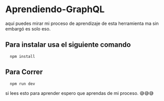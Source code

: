 # Aprendiendo-GraphQL
aquí puedes mirar mi proceso de aprendizaje de esta herramienta ma sin embargó es solo eso.

## Para instalar usa el siguiente comando
  ```
    npm install
  ```
## Para Correr
  ```
    npm run dev
  ```
  
  si lees esto para aprender espero que aprendas de mi proceso. 😅😅😅
